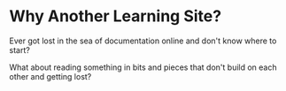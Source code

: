 # Why Another Learning Site?

Ever got lost in the sea of documentation online and don't know where to start?

What about reading something in bits and pieces that don't build on each other and getting lost?





